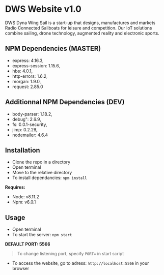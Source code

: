 # DWS Website v1.0
DWS Dyna Wing Sail is a start-up that designs, manufactures and markets Radio Connected Sailboats for leisure and competition.
Our IoT solutions combine sailing, drone technology, augmented reality and electronic sports.


## NPM Dependencies (MASTER)

- express: 4.16.3,
- express-session: 1.15.6,
- hbs: 4.0.1,
- http-errors: 1.6.2,
- morgan: 1.9.0,
- request: 2.85.0

## Additionnal NPM Dependencies (DEV)
- body-parser: 1.18.2,
- debug": 2.6.9,
- fs: 0.0.1-security,
- jimp: 0.2.28,
- nodemailer: 4.6.4


## Installation
- Clone the repo in a directory
- Open terminal
- Move to the relative directory
- To install dependancies: `npm install`

**Requires:**
- Node: v8.11.2
- Npm: v6.0.1


## Usage
- Open terminal
- To start the server: `npm start`

**DEFAULT PORT: 5566**

> To change listening port, specify `PORT=` in start script

- To access the website, go to adress: `http://localhost:5566` in your browser
